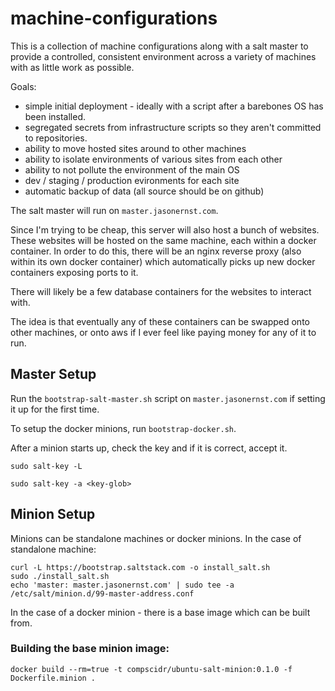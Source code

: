 # machine-configurations
This is a collection of machine configurations along with a salt master to
provide a controlled, consistent environment across a variety of machines
with as little work as possible.

Goals:
- simple initial deployment - ideally with a script after a barebones OS has
been installed. 
- segregated secrets from infrastructure scripts so they aren't committed to
repositories.
- ability to move hosted sites around to other machines
- ability to isolate environments of various sites from each other
- ability to not pollute the environment of the main OS
- dev / staging / production evironments for each site
- automatic backup of data (all source should be on github)

The salt master will run on `master.jasonernst.com`. 

Since I'm trying to be cheap, this server will also host a bunch of websites.
These websites will be hosted on the same machine, each within a docker
container. In order to do this, there will be an nginx reverse proxy (also
within its own docker container) which automatically picks up new docker
containers exposing ports to it.

There will likely be a few database containers for the websites to interact
with.

The idea is that eventually any of these containers can be swapped onto
other machines, or onto aws if I ever feel like paying money for any of it
to run.

## Master Setup
Run the `bootstrap-salt-master.sh` script on `master.jasonernst.com` if setting
it up for the first time. 


To setup the docker minions, run `bootstrap-docker.sh`.


After a minion starts up, check the key and if it
is correct, accept it.

`sudo salt-key -L`

`sudo salt-key -a <key-glob>`

## Minion Setup
Minions can be standalone machines or docker minions. In the case of standalone
machine:
```
curl -L https://bootstrap.saltstack.com -o install_salt.sh
sudo ./install_salt.sh
echo 'master: master.jasonernst.com' | sudo tee -a /etc/salt/minion.d/99-master-address.conf
```

In the case of a docker minion - there is a base image which can be built from.

### Building the base minion image:
`docker build --rm=true -t compscidr/ubuntu-salt-minion:0.1.0 -f Dockerfile.minion .`
